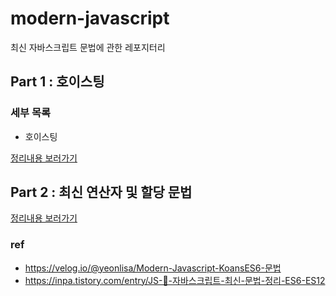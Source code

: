 # modern-javascript

최신 자바스크립트 문법에 관한 레포지터리

## Part 1 : 호이스팅

### 세부 목록

- 호이스팅

[정리내용 보러가기](https://github.com/sayyyho/modern-javascript/tree/main/part1#readme)

  <!-- - 호이스팅 -->

## Part 2 : 최신 연산자 및 할당 문법

[정리내용 보러가기](https://github.com/sayyyho/modern-javascript/tree/main/part2#readme)

### ref

- https://velog.io/@yeonlisa/Modern-Javascript-KoansES6-문법
- https://inpa.tistory.com/entry/JS-🚀-자바스크립트-최신-문법-정리-ES6-ES12
